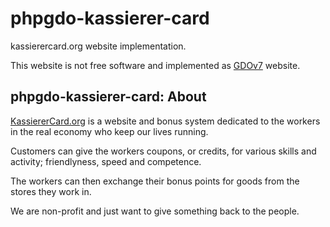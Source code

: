 # phpgdo-kassierer-card

kassierercard.org website implementation.

This website is not free software and implemented as
[GDOv7](https://github.com/gizmore/phpgdo)
website.

## phpgdo-kassierer-card: About

[KassiererCard.org](https://kassierercard.org)
is a website and bonus system dedicated to the workers in the real economy who keep our lives running.

Customers can give the workers coupons, or credits, for various skills and activity; friendlyness, speed and competence.

The workers can then exchange their bonus points for goods from the stores they work in.

We are non-profit and just want to give something back to the people.
